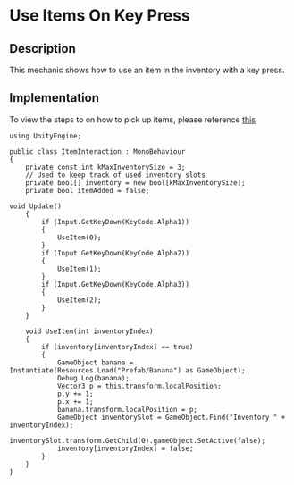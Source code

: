 # Use Items On Key Press

## Description
This mechanic shows how to use an item in the inventory with a key press.

## Implementation
To view the steps to on how to pick up items, please reference [this](https://github.com/t4guw/100-Unity-Mechanics-for-Programmers/tree/master/programs/pick_up_object_when_character_walks_over)
    
    using UnityEngine;

    public class ItemInteraction : MonoBehaviour
    {
        private const int kMaxInventorySize = 3;
	    // Used to keep track of used inventory slots
        private bool[] inventory = new bool[kMaxInventorySize];
        private bool itemAdded = false;

	void Update()
        {
            if (Input.GetKeyDown(KeyCode.Alpha1))
            {
                UseItem(0);
            }
            if (Input.GetKeyDown(KeyCode.Alpha2))
            {
                UseItem(1);
            }
            if (Input.GetKeyDown(KeyCode.Alpha3))
            {
                UseItem(2);
            }
        }

        void UseItem(int inventoryIndex)
        {
            if (inventory[inventoryIndex] == true)
            {
                GameObject banana = Instantiate(Resources.Load("Prefab/Banana") as GameObject);
                Debug.Log(banana);
                Vector3 p = this.transform.localPosition;
                p.y += 1;
                p.x += 1;
                banana.transform.localPosition = p;
                GameObject inventorySlot = GameObject.Find("Inventory " + inventoryIndex);
                inventorySlot.transform.GetChild(0).gameObject.SetActive(false);
                inventory[inventoryIndex] = false;
            }
        }        
    }

